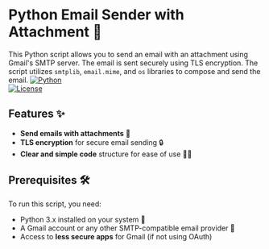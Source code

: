 # Python Email Sender with Attachment 📧

This Python script allows you to send an email with an attachment using Gmail's SMTP server. The email is sent securely using TLS encryption. The script utilizes `smtplib`, `email.mime`, and `os` libraries to compose and send the email.
[![Python](https://img.shields.io/badge/Python-3.x-blue)](https://www.python.org/)  
[![License](https://img.shields.io/badge/License-MIT-green)](LICENSE)  
## Features ✨
- **Send emails with attachments** 📎
- **TLS encryption** for secure email sending 🔒
- **Clear and simple code** structure for ease of use 🧑‍💻


## Prerequisites 🛠️
To run this script, you need:
- Python 3.x installed on your system 🐍
- A Gmail account or any other SMTP-compatible email provider 📧
- Access to **less secure apps** for Gmail (if not using OAuth) 
